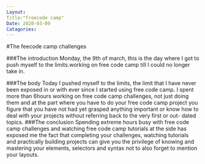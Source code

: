 ```yaml
---
Layout:
Title:"freecode camp"
Date: 2020-03-09
Catagories:
---
```

#The feecode camp challenges

###The introduction
Monday, the 9th of march, this is the day where I got to push myself to the limits.working on free code camp till I could no longer take in.

###The body
Today I pushed myself to the limits, the limit that I have never been exposed in or with ever since I started 
using free code camp. I spent more than 6hours working on free code camp challenges, not just doing them and at
the part where you have to do your free code camp project you figure that you have not had yet grasped 
anything important or know how to deal with your projects without referring back to the very first or out-
dated topics.
###The conclusion
Spending extreme hours busy with free code camp challenges and watching free code camp tutorials at the 
side has exposed  me the fact that completing your challenges, watching tutorials and practically building
projects can give you the privilege of knowing and mastering your elements, selectors and syntax not
to also forget to mention your layouts.